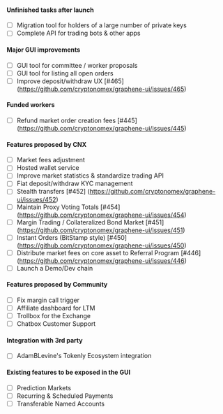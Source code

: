 #### Unfinished tasks after launch
- [ ] Migration tool for holders of a large number of private keys
- [ ] Complete API for trading bots & other apps

#### Major GUI improvements
- [ ] GUI tool for committee / worker proposals
- [ ] GUI tool for listing all open orders
- [ ] Improve deposit/withdraw UX [#465] (https://github.com/cryptonomex/graphene-ui/issues/465)

#### Funded workers
- [ ] Refund market order creation fees [#445] (https://github.com/cryptonomex/graphene-ui/issues/445)

#### Features proposed by CNX
- [ ] Market fees adjustment
- [ ] Hosted wallet service
- [ ] Improve market statistics & standardize trading API
- [ ] Fiat deposit/withdraw KYC management
- [ ] Stealth transfers [#452] (https://github.com/cryptonomex/graphene-ui/issues/452)
- [ ] Maintain Proxy Voting Totals [#454] (https://github.com/cryptonomex/graphene-ui/issues/454)
- [ ] Margin Trading / Collateralized Bond Market [#451] (https://github.com/cryptonomex/graphene-ui/issues/451)
- [ ] Instant Orders (BitStamp style) [#450] (https://github.com/cryptonomex/graphene-ui/issues/450)
- [ ] Distribute market fees on core asset to Referral Program [#446] (https://github.com/cryptonomex/graphene-ui/issues/446)
- [ ] Launch a Demo/Dev chain

#### Features proposed by Community
- [ ] Fix margin call trigger
- [ ] Affiliate dashboard for LTM
- [ ] Trollbox for the Exchange
- [ ] Chatbox Customer Support

#### Integration with 3rd party
- [ ] AdamBLevine's Tokenly Ecosystem integration

#### Existing features to be exposed in the GUI
- [ ] Prediction Markets
- [ ] Recurring & Scheduled Payments
- [ ] Transferable Named Accounts
